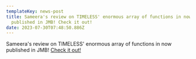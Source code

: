 ```yaml
---
templateKey: news-post
title: Sameera's review on TIMELESS' enormous array of functions in now
  published in JMB! Check it out!
date: 2023-07-30T07:48:50.886Z
---
```

Sameera's review on TIMELESS' enormous array of functions in now published in JMB! [Check it out!](https://www.sciencedirect.com/science/article/pii/S0022283623003054)